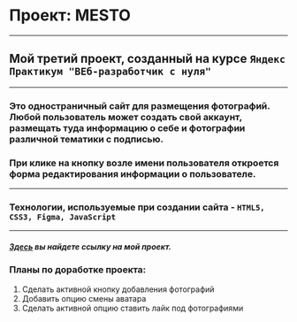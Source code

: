 # Проект: MESTO
---

## Мой третий проект, созданный на курсе `Яндекс Практикум "ВЕб-разработчик с нуля"`
***
### Это одностраничный сайт для размещения фотографий. Любой пользователь может создать свой аккаунт, размещать туда информацию о себе и фотографии различной тематики с подписью.
### При клике на кнопку возле имени пользователя откроется форма редактирования информации о пользователе.
***
### Технологии, используемые при создании сайта - `HTML5, CSS3, Figma, JavaScript`
***
##### *[Здесь]() вы найдете ссылку на мой проект.*

### Планы по доработке проекта:
1. Сделать активной кнопку добавления фотографий
2. Добавить опцию смены аватара
3. Сделать активной опцию ставить лайк под фотографиями
